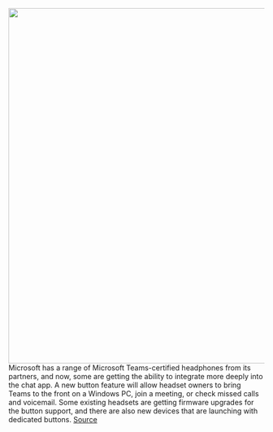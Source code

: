 <img src='https://cdn.vox-cdn.com/thumbor/5DddIuxSlk9HBDXhurkPMuVx60E=/0x0:999x552/1200x800/filters:focal(421x197:579x355)/cdn.vox-cdn.com/uploads/chorus_image/image/66734319/teamsheadsets.0.png' width='700px' /><br/>
Microsoft has a range of Microsoft Teams-certified headphones from its partners, and now, some are getting the ability to integrate more deeply into the chat app. A new button feature will allow headset owners to bring Teams to the front on a Windows PC, join a meeting, or check missed calls and voicemail. Some existing headsets are getting firmware upgrades for the button support, and there are also new devices that are launching with dedicated buttons.
<a href='https://www.theverge.com/2020/4/30/21242753/microsoft-teams-headphones-button-launch-app-certified-devices-upgrade'> Source <a/>